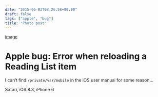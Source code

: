 ```yaml
---
date: "2015-06-03T03:26:58+00:00"
draft: false
tags: ["apple", "bug"]
title: "Photo post"
---
```

[image](/img/2015-06-03-photo-post/b4ebbffd3e50ef3f15dd1d9ab956c9fa7ef39fee879c626c64feeff83ac5003c.jpg)



# Apple bug: Error when reloading a Reading List item

I can’t find `/private/var/mobile` in the iOS user manual for some reason…

Safari, iOS 8.3, iPhone 6
